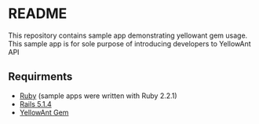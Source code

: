 # README

This repository contains sample app demonstrating yellowant gem usage. This sample app is for sole purpose of introducing developers to YellowAnt API

## Requirments 

* [Ruby](https://www.ruby-lang.org/en/documentation/installation/) (sample apps were written with Ruby 2.2.1)
* [Rails 5.1.4](http://rubyonrails.org/)
* [YellowAnt Gem](https://github.com/yellowanthq/yellowant-ruby-sdk)

